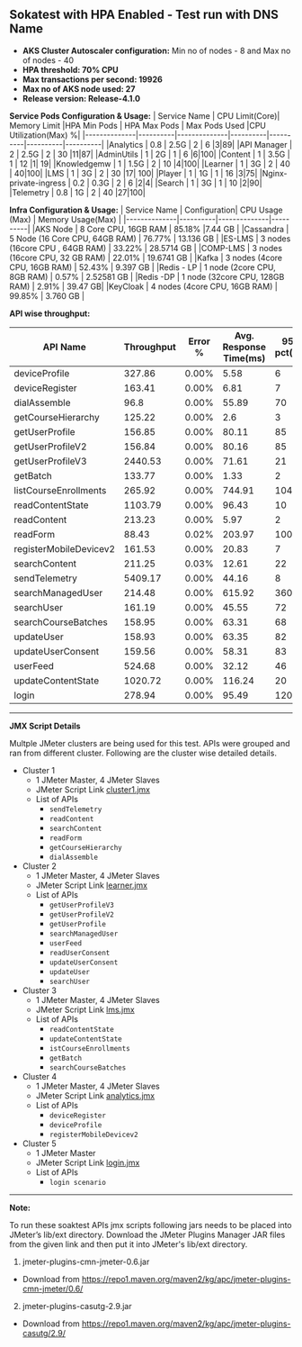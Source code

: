 ## Sokatest with HPA Enabled - Test run with DNS Name

- **AKS Cluster Autoscaler configuration:** Min no of nodes - 8 and Max no of nodes - 40 
- **HPA threshold: 70% CPU**
- **Max transactions per second: 19926**
- **Max no of AKS node used: 27**
- **Release version: Release-4.1.0**

**Service Pods Configuration & Usage:**
| Service Name | CPU Limit(Core)| Memory Limit |HPA Min Pods | HPA Max Pods | Max Pods Used |CPU Utilization(Max) %|
|--------------|----------|--------------|----------|----------|----------|----------|
|Analytics     |  0.8     |    2.5G      |   2      |     6     |3|89|
|API Manager   |    2     |   2.5G        |   2      |     30    |11|87|
|AdminUtils    |    1     |     2G        |   1      |     6     |6|100|
|Content       |   1      |   3.5G        |   1     |     12     |1| 19|
|Knowledgemw   |   1      |   1.5G        |   2      |     10     |4|100|
|Learner       |   1      |     3G        |    2    |     40     | 40|100|
|LMS           |   1      |     3G        |    2    |     30     |17| 100|
|Player        |    1     |     1G        |    1     |    16     |3|75|
|Nginx-private-ingress    |    0.2 |   0.3G  |   2   |     6     |2|4|
|Search        |   1      |   3G          |    1     |    10     |2|90|
|Telemetry     |   0.8    |   1G          |     2    |    40     |27|100|


**Infra Configuration & Usage:**
| Service Name | Configuration| CPU Usage (Max) | Memory Usage(Max) |
|--------------|----------|--------------|----------|
|AKS Node      | 8 Core CPU, 16GB  RAM         |    85.18%  |7.44 GB     |
|Cassandra    | 5 Node (16 Core CPU, 64GB RAM) |    76.77%  | 13.136 GB  |
|ES-LMS       | 3 nodes (16core CPU , 64GB RAM) |   33.22%   | 28.5714 GB |
|COMP-LMS     | 3 nodes (16core CPU, 32 GB RAM) |    22.01%  |   19.6741 GB |
|Kafka        | 3 nodes (4core CPU, 16GB RAM)  |    52.43%  | 9.397 GB  |
|Redis - LP   | 1 node (2core CPU, 8GB RAM)     |    0.57%   |   2.52581 GB |
|Redis -DP    | 1 node (32core CPU, 128GB RAM)  |    2.91%   |    39.47 GB|
|KeyCloak     | 4 nodes (4core CPU, 16GB RAM)   |   99.85%    |  3.760 GB  |

**API wise throughput:**

| API Name | Throughput| Error % | Avg. Response Time(ms) |95th pct(ms)| 99th pct(ms)|
|--------------|----------|--------------|----------|----------|-------|
|deviceProfile|	327.86|	0.00%|	5.58	|6|	14|
|deviceRegister|	163.41|	0.00%|	6.81|	7	|16|
|dialAssemble| 96.8| 0.00%| 55.89|70 |91 |
|getCourseHierarchy|125.22 |0.00% | 2.6|3 |12 |
|getUserProfile|	156.85|	0.00%|	80.11|	85|	110|
|getUserProfileV2|	156.84|	0.00%|	80.16|	85|	108.99|
|getUserProfileV3|	2440.53|	0.00%|	71.61|	21|	30|
|getBatch|	133.77|	0.00%|	1.33|	2|	11|
|listCourseEnrollments|	265.92|	0.00%|	744.91|	104|	146|
|readContentState|1103.79|	0.00%	|96.43|	10|	16|
|readContent|	213.23|	0.00%|	5.97|	2|	11|
|readForm	|88.43|	0.02%|	203.97|	100	|4946|
|registerMobileDevicev2|	161.53|	0.00%|	20.83|	7	|17|
|searchContent|	211.25|	0.03%|	12.61|	22|	58|
|sendTelemetry|	5409.17|0.00%|	44.16	|8|	19|
|searchManagedUser|	214.48|	0.00%|	615.92|	360|	503.99|
|searchUser|	161.19|	0.00%	|45.55|	72|	96|
|searchCourseBatches|	158.95|	0.00%|	63.31|	68|	97|
|updateUser|	158.93|	0.00%|	63.35|	82|	107|
|updateUserConsent|	159.56|	0.00%|	58.31|	83|	108|
|userFeed|	524.68|	0.00%|	32.12|	46|	73|
|updateContentState|	1020.72|	0.00%|	116.24|	20|	37|
|login| 278.94| 0.00%| 	95.49|120 |	155 |

----
**JMX Script Details**

Multple JMeter clusters are being used for this test. APIs were grouped and ran from different cluster.
Following are the cluster wise detailed details.

- Cluster 1
  - 1 JMeter Master, 4 JMeter Slaves
  - JMeter Script Link [cluster1.jmx](https://github.com/juthipaul/sunbird-perf-tests/blob/master/sunbird-platform/soaktest/cluster1.jmx)
  - List of APIs
    - ```sendTelemetry```
    - ```readContent```
    - ```searchContent```
    - ```readForm```
    - ```getCourseHierarchy```
    - ```dialAssemble``` 
- Cluster 2
  - 1 JMeter Master, 4 JMeter Slaves
  - JMeter Script Link [learner.jmx](https://github.com/juthipaul/sunbird-perf-tests/blob/master/sunbird-platform/soaktest/learner.jmx)
  - List of APIs
    - ```getUserProfileV3```
    - ```getUserProfileV2``` 
    - ```getUserProfile```
    - ```searchManagedUser```
    - ```userFeed```
    - ```readUserConsent```
    - ```updateUserConsent```
    - ```updateUser```
    - ```searchUser```
- Cluster 3
  - 1 JMeter Master, 4 JMeter Slaves
  - JMeter Script Link [lms.jmx](https://github.com/juthipaul/sunbird-perf-tests/blob/master/sunbird-platform/soaktest/lms.jmx)
  - List of APIs
    - ```readContentState```
    - ```updateContentState```
    - ```istCourseEnrollments```
    - ```getBatch```
    - ```searchCourseBatches```
- Cluster 4
  - 1 JMeter Master, 4 JMeter Slaves
  - JMeter Script Link [analytics.jmx](https://github.com/juthipaul/sunbird-perf-tests/blob/master/sunbird-platform/soaktest/analytics.jmx)
  - List of APIs
    - ```deviceRegister```
    - ```deviceProfile```
    - ```registerMobileDevicev2```
-  Cluster 5
    - 1 JMeter Master
    - JMeter Script Link [login.jmx](https://github.com/juthipaul/sunbird-perf-tests/blob/master/sunbird-platform/soaktest/login.jmx)
    - List of APIs
       - ```login scenario```
____________
**Note:**

To run these soaktest APIs jmx scripts following jars needs to be placed into JMeter’s lib/ext directory. Download the JMeter Plugins Manager JAR files from the given link and then put it into JMeter's lib/ext directory.

1. jmeter-plugins-cmn-jmeter-0.6.jar 
  - Download from https://repo1.maven.org/maven2/kg/apc/jmeter-plugins-cmn-jmeter/0.6/
2. jmeter-plugins-casutg-2.9.jar
  - Download from https://repo1.maven.org/maven2/kg/apc/jmeter-plugins-casutg/2.9/
